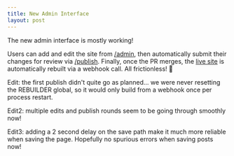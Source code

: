 ```yaml
---
title: New Admin Interface
layout: post
---
```


The new admin interface is mostly working!

Users can add and edit the site from [/admin](/admin), then automatically submit their changes for review via [/publish](/publish). Finally, once the PR merges, the [live site](https://live.w7dg.net) is automatically rebuilt via a webhook call. All frictionless! 🤞

Edit: the first publish didn't quite go as planned... we were never resetting the REBUILDER global, so it would only build from a webhook once per process restart.

Edit2: multiple edits and publish rounds seem to be going through smoothly now!

Edit3: adding a 2 second delay on the save path make it much more reliable when saving the page. Hopefully no spurious errors when saving posts now!
